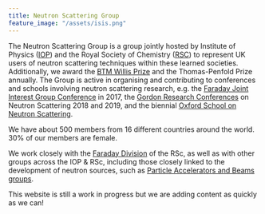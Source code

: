 ```yaml
---
title: Neutron Scattering Group
feature_image: "/assets/isis.png"
---
```


The Neutron Scattering Group is a group jointly hosted by Institute of Physics ([IOP](https://www.iop.org/))  and the Royal Society of Chemistry ([RSC](https://www.rsc.org/)) to represent UK users of neutron scattering techniques within these learned societies. Additionally, we award the [BTM Willis Prize](./willis) and the Thomas-Penfold Prize annually. The Group is active in organising and contributing to conferences and schools involving neutron scattering research, e.g. the [Faraday Joint Interest Group Conference](https://warwick.ac.uk/fac/sci/chemistry/news/events/faraday2017/) in 2017, the [Gordon Research Conferences](https://www.grc.org/neutron-scattering-conference/) on Neutron Scattering 2018 and 2019, and the biennial [Oxford School on Neutron Scattering](https://www.oxfordneutronschool.org/).

We have about 500 members from 16 different countries around the world. 30% of our members are female. 

We work closely with the [Faraday Division](https://www.rsc.org/Membership/Networking/InterestGroups/FaradayDivision/) of the RSc, as well as with other groups across the IOP & RSc, including those closely linked to the development of neutron sources, such as [Particle Accelerators and Beams groups](http://www.iop.org/activity/groups/subject/pab/). 

This website is still a work in progress but we are adding content as quickly as we can!
